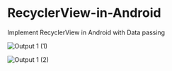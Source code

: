 
# RecyclerView-in-Android

Implement RecyclerView in Android with Data passing


![Output 1 (1)](https://user-images.githubusercontent.com/55083861/68025860-f62db380-fcd3-11e9-9840-76ebe85e16ca.jpeg)


![Output 1 (2)](https://user-images.githubusercontent.com/55083861/68025862-f6c64a00-fcd3-11e9-9a68-bed39702c634.jpeg)
